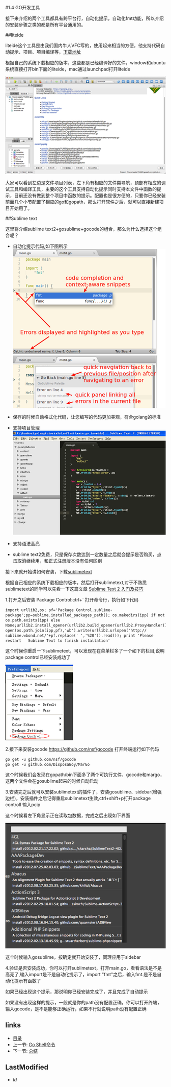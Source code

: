 #1.4 GO开发工具

接下来介绍的两个工具都具有跨平台行，自动化提示，自动化fmt功能，所以介绍的安装步骤之类的都是所有平台通用的。

##liteide

  liteide这个工具是由我们国内牛人VFC写的，使用起来相当的方便，他支持代码自动提示、项目、项目编译等，[下载地址](http://code.google.com/p/golangide/downloads/list)

  根据自己的系统下载相应的版本，这些都是已经编译好的文件，window和ubuntu系统直接打开bin下面的liteide，mac通过launchpad打开liteide
  
  ![](images/1.4.liteide.png?raw=true)
  
  大家可以看到左边是文件项目列表，左下角有相应的文件类导航，顶部有相应的调试工具和编译工具，主要的这个工具支持自动化提示同时支持本文件中函数的提示，目前还没有做到整个项目中函数的提示。配置也是很方便的，只要你已经安装前面几个小节配置了相应的go和gopath，那么打开软件之后，就可以直接新建项目开始用了。
  

##Sublime text

  这里将介绍sublime text2+gosublime+gocode的组合，那么为什么选择这个组合呢？
  
  - 自动化提示代码,如下图所示
    ![](images/1.4.sublime1.png?raw=true)
    
  - 保存的时候自动格式化代码，让您编写的代码更加美观，符合golang的标准
  - 支持项目管理
    ![](images/1.4.sublime2.png?raw=true)
  - 支持语法高亮
  - sublime text2免费，只是保存次数达到一定数量之后就会提示是否购买，点击取消继续用，和正式注册版本没有任何区别 
  
  接下来就开始讲如何安装，下载[sublimetext](http://www.sublimetext.com/) 
  
  根据自己相应的系统下载相应的版本，然后打开sublimetext,对于不熟悉sublimetext的同学可以先看一下这篇文章  [Sublime Text 2 入门及技巧](http://lucifr.com/139225/sublime-text-2-tricks-and-tips/)
  
 1.打开之后安装 Package Control:ctrl+` 打开命令行，执行如下代码

	import urllib2,os; pf='Package Control.sublime-	package';pp=sublime.installed_packages_path(); os.makedirs(ipp) if not 	os.path.exists(ipp) else 
	None;urllib2.install_opener(urllib2.build_opener(urllib2.ProxyHandler())); 	open(os.path.join(ipp,pf),'wb').write(urllib2.urlopen('http://	sublime.wbond.net/'+pf.replace(' ','%20')).read()); print 'Please restart 	Sublime Text to finish installation'

   这个时候你重启一下sublimetext，可以发现在在菜单栏多了一个如下的栏目,说明package control已经安装成功了

  ![](images/1.4.sublime3.png?raw=true)

 2.接下来安装gocode https://github.com/nsf/gocode
	打开终端运行如下代码
	
	go get -u github.com/nsf/gocode
	go get -u github.com/DisposaBoy/MarGo
	
  这个时候我们会发现在gopath/bin下面多了两个可执行文件，gocode和margo，这两个文件会在gosublime起来的时候自动启动
  
  3.安装完之后就可以安装sublimetext的插件了，安装gosublime、sidebar(增强边栏)，安装插件之后记得重启sublimetext生效,ctrl+shift+p打开package controll 输入pcip
  
  这个时候看左下角显示正在读取包数据，完成之后出现如下界面
  
  ![](images/1.4.sublime4.png?raw=true)

  这个时候输入gosublime，按确定就开始安装了，同理应用于sidebar 
  
  4.验证是否安装成功，你可以打开sublimetext，打开main.go，看看语法是不是高亮了,输入import是不是自动化提示了，import "fmt"之后，输入fmt.是不是自动化提示有函数了 
  
  如果已经出现这个提示，那说明你已经安装完成了，并且完成了自动提示
  
  如果没有出现这样的提示，一般就是你的path没有配置正确，你可以打开终端，输入gocode，是不是能够正确运行，如果不行就说明path没有配置正确


## links
   * [目录](<preface.md>)
   * 上一节: [Go Shell命令](<1.3.md>)
   * 下一节: [总结](<1.5.md>)

## LastModified 
   * $Id$
